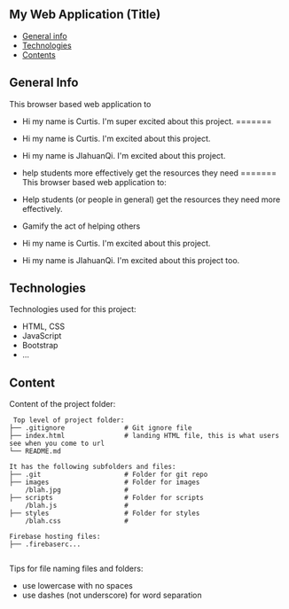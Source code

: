 ## My Web Application (Title)

* [General info](#general-info)
* [Technologies](#technologies)
* [Contents](#content)

## General Info

This browser based web application to 

* Hi my name is Curtis. I'm super excited about this project.
=======
* Hi my name is Curtis. I'm excited about this project.
* Hi my name is JIahuanQi. I'm excited about this project.

* help students more effectively get the resources they need
=======
This browser based web application to:
* Help students (or people in general) get the resources they need more effectively.
* Gamify the act of helping others
* Hi my name is Curtis. I'm excited about this project.
* Hi my name is JIahuanQi. I'm excited about this project too.



## Technologies
Technologies used for this project:
* HTML, CSS
* JavaScript
* Bootstrap 
* ...
	
## Content
Content of the project folder:

```
 Top level of project folder: 
├── .gitignore               # Git ignore file
├── index.html               # landing HTML file, this is what users see when you come to url
└── README.md

It has the following subfolders and files:
├── .git                     # Folder for git repo
├── images                   # Folder for images
    /blah.jpg                # 
├── scripts                  # Folder for scripts
    /blah.js                 # 
├── styles                   # Folder for styles
    /blah.css                # 

Firebase hosting files: 
├── .firebaserc...


```

Tips for file naming files and folders:
* use lowercase with no spaces
* use dashes (not underscore) for word separation

